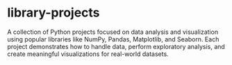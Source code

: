 # library-projects
A collection of Python projects focused on data analysis and visualization using popular libraries like NumPy, Pandas, Matplotlib, and Seaborn. Each project demonstrates how to handle data, perform exploratory analysis, and create meaningful visualizations for real-world datasets.
